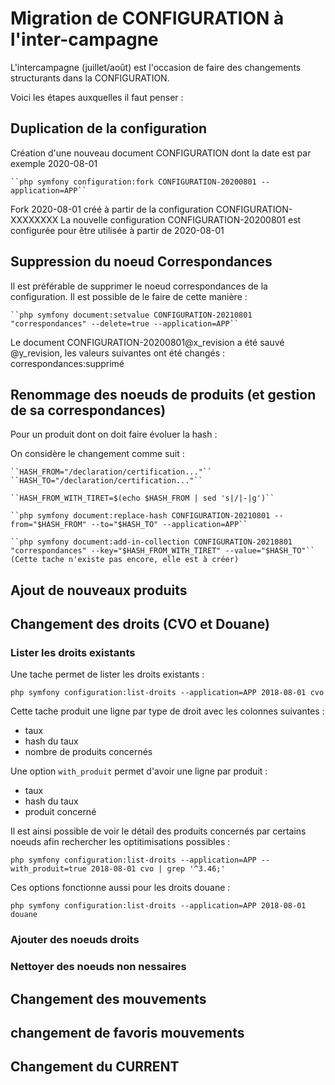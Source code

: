 # Migration de CONFIGURATION à l'inter-campagne

L'intercampagne (juillet/août) est l'occasion de faire des changements structurants dans la CONFIGURATION.

Voici les étapes auxquelles il faut penser :

## Duplication de la configuration

Création d'une nouveau document CONFIGURATION dont la date est par exemple 2020-08-01

    ``php symfony configuration:fork CONFIGURATION-20200801 --application=APP``

Fork 2020-08-01 créé à partir de la configuration CONFIGURATION-XXXXXXXX
La nouvelle configuration CONFIGURATION-20200801 est configurée pour être utilisée à partir de 2020-08-01

## Suppression du noeud Correspondances

Il est préférable de supprimer le noeud correspondances de la configuration. Il est possible de le faire de cette manière :

    ``php symfony document:setvalue CONFIGURATION-20210801 "correspondances" --delete=true --application=APP``

Le document CONFIGURATION-20200801@x_revision a été sauvé @y_revision, les valeurs suivantes ont été changés : correspondances:supprimé

## Renommage des noeuds de produits (et gestion de sa correspondances)

Pour un produit dont on doit faire évoluer la hash :

On considère le changement comme suit :

    ``HASH_FROM="/declaration/certification..."``
    ``HASH_TO="/declaration/certification..."``

    ``HASH_FROM_WITH_TIRET=$(echo $HASH_FROM | sed 's|/|-|g')``

    ``php symfony document:replace-hash CONFIGURATION-20210801 --from="$HASH_FROM" --to="$HASH_TO" --application=APP``

    ``php symfony document:add-in-collection CONFIGURATION-20210801 "correspondances" --key="$HASH_FROM_WITH_TIRET" --value="$HASH_TO"``
    (Cette tache n'existe pas encore, elle est à créer)

## Ajout de nouveaux produits

## Changement des droits (CVO et Douane)

### Lister les droits existants

Une tache permet de lister les droits existants :

    php symfony configuration:list-droits --application=APP 2018-08-01 cvo

Cette tache produit une ligne par type de droit avec les colonnes suivantes :

 - taux
 - hash du taux
 - nombre de produits concernés

Une option ``with_produit`` permet d'avoir une ligne par produit :

 - taux
 - hash du taux
 - produit concerné

Il est ainsi possible de voir le détail des produits concernés par certains noeuds afin rechercher les optitimisations possibles :

    php symfony configuration:list-droits --application=APP --with_produit=true 2018-08-01 cvo | grep '^3.46;'

Ces options fonctionne aussi pour les droits douane :

    php symfony configuration:list-droits --application=APP 2018-08-01 douane

### Ajouter des noeuds droits

### Nettoyer des noeuds non nessaires

## Changement des mouvements

## changement de favoris mouvements

## Changement du CURRENT
